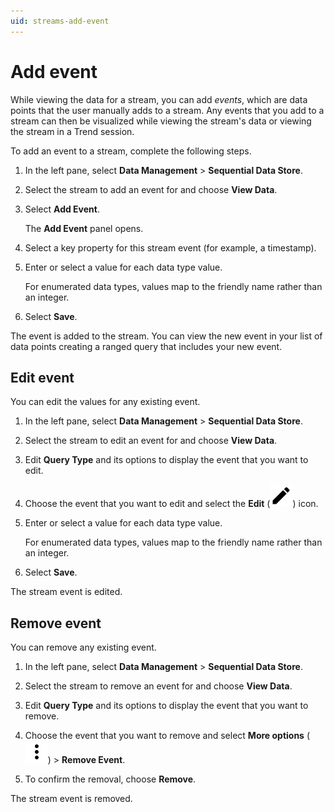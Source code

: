 ```yaml
---
uid: streams-add-event
---
```


# Add event

While viewing the data for a stream, you can add _events_, which are data points that the user manually adds to a stream. Any events that you add to a stream can then be visualized while viewing the stream's data or viewing the stream in a Trend session.

To add an event to a stream, complete the following steps.

1. In the left pane, select **Data Management** > **Sequential Data Store**.

1. Select the stream to add an event for and choose **View Data**.

1. Select **Add Event**.

    The **Add Event** panel opens.

1. Select a key property for this stream event (for example, a timestamp).

1. Enter or select a value for each data type value.

    For enumerated data types, values map to the friendly name rather than an integer.

1. Select **Save**.

The event is added to the stream. You can view the new event in your list of data points creating a ranged query that includes your new event.

## Edit event

You can edit the values for any existing event.

1. In the left pane, select **Data Management** > **Sequential Data Store**.

1. Select the stream to edit an event for and choose **View Data**.

1. Edit **Query Type** and its options to display the event that you want to edit.

1. Choose the event that you want to edit and select the **Edit** (![edit](../../../_icons/default/pencil.svg)) icon.

1. Enter or select a value for each data type value.

    For enumerated data types, values map to the friendly name rather than an integer.

1. Select **Save**.

The stream event is edited.

## Remove event

You can remove any existing event.

1. In the left pane, select **Data Management** > **Sequential Data Store**.

1. Select the stream to remove an event for and choose **View Data**.

1. Edit **Query Type** and its options to display the event that you want to remove.

1. Choose the event that you want to remove and select **More options** (![more options](../../../_icons/default/dots-vertical.svg)) > **Remove Event**.

1. To confirm the removal, choose **Remove**.

The stream event is removed.